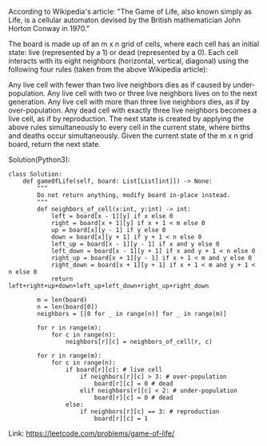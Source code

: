 According to Wikipedia's article: "The Game of Life, also known simply as Life, is a cellular automaton devised by the British mathematician John Horton Conway in 1970."

The board is made up of an m x n grid of cells, where each cell has an initial state: live (represented by a 1) or dead (represented by a 0). Each cell interacts with its eight neighbors (horizontal, vertical, diagonal) using the following four rules (taken from the above Wikipedia article):

Any live cell with fewer than two live neighbors dies as if caused by under-population.
Any live cell with two or three live neighbors lives on to the next generation.
Any live cell with more than three live neighbors dies, as if by over-population.
Any dead cell with exactly three live neighbors becomes a live cell, as if by reproduction.
The next state is created by applying the above rules simultaneously to every cell in the current state, where births and deaths occur simultaneously. Given the current state of the m x n grid board, return the next state.

Solution(Python3):
```
class Solution:
    def gameOfLife(self, board: List[List[int]]) -> None:
        """
        Do not return anything, modify board in-place instead.
        """
        def neighbors_of_cell(x:int, y:int) -> int:
            left = board[x - 1][y] if x else 0
            right = board[x + 1][y] if x + 1 < m else 0
            up = board[x][y - 1] if y else 0
            down = board[x][y + 1] if y + 1 < n else 0
            left_up = board[x - 1][y - 1] if x and y else 0
            left_down = board[x - 1][y + 1] if x and y + 1 < n else 0
            right_up = board[x + 1][y - 1] if x + 1 < m and y else 0
            right_down = board[x + 1][y + 1] if x + 1 < m and y + 1 < n else 0
            return left+right+up+down+left_up+left_down+right_up+right_down
            
        m = len(board)
        n = len(board[0])
        neighbors = [[0 for _ in range(n)] for _ in range(m)]

        for r in range(m):
            for c in range(n):
                neighbors[r][c] = neighbors_of_cell(r, c)
                
        for r in range(m):
            for c in range(n):
                if board[r][c]: # live cell
                    if neighbors[r][c] > 3: # over-population
                        board[r][c] = 0 # dead
                    elif neighbors[r][c] < 2: # under-population
                        board[r][c] = 0 # dead
                else:
                    if neighbors[r][c] == 3: # reproduction
                        board[r][c] = 1
```
Link: https://leetcode.com/problems/game-of-life/
